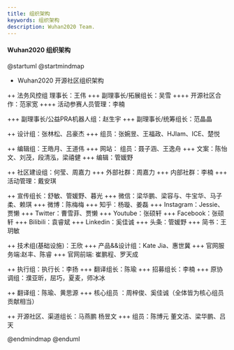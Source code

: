 ```yaml
---
title: 组织架构
keywords: 组织架构
description: Wuhan2020 Team.
---
```


####  Wuhan2020 组织架构

@startuml
@startmindmap
+ Wuhan2020 开源社区组织架构

++ 法务风控组 理事长：王伟
+++ 副理事长/拓展组长：吴雪
++++ 开源社区合作：范家宽
++++ 活动参赛人员管理：李楠

+++ 副理事长/公益PRA机器人组：赵生宇
+++ 副理事长/统筹组长：范晶晶
 
++ 设计组：张林松、吕豪杰
+++ 组员：张婉昱、王福政、HJIam、ICE、楚悦
 
++ 编辑组：王皓月、王道伟
+++ 网站： 组员：聂子涵、王逸舟
+++ 文案：陈怡文、刘茂，段清泓，梁禧健
+++ 编辑：管媛野

 
++ 社区建设组：何莹、周嘉力
+++ 外部社群：周嘉力
+++ 内部社群：李楠
+++ 活动管理：戴安琪
 
++ 宣传组长：舒敏、管媛野、暮光
+++ 微信：梁华鹏、梁容与、牛宝华、马子柔、赖琪
+++ 微博：陈梅梅
+++ 知乎：杨璇、姜磊
+++ Instagram：Jessie、贾懒
+++ Twitter：曹雪菲、贾懒
+++ Youtube：张硕轩
+++ Facebook：张硕轩
+++ Bilibili：袁睿斌
+++ Linkedin：奚佳诚
+++ 头条：管媛野
+++ 简书：王玥敏
 
++ 技术组(基础设施)：王欣
+++ 产品&&设计组：Kate Jia、惠世冀
+++ 官网服务端:赵丰、陈睿
+++ 官网前端: 崔鹏程、罗天成
 
++ 执行组：执行长：李扬
+++ 翻译组长：陈瑜
+++ 招募组长：李楠
+++ 原协调组：濮亚昕，屈巧，夏麦，师冰冰
 
++ 翻译组：陈瑜、黄思源
+++ 核心组员 ：周梓俊、奚佳诚（全体皆为核心组员贡献相当）
 
++ 开源社区、渠道组长：马燕鹏 杨昱文
+++ 组员：陈博元 董文洁、梁华鹏、吕天
 
@endmindmap
@enduml

